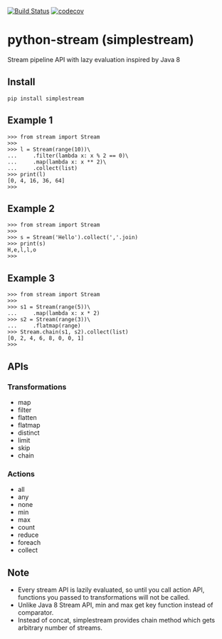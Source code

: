 [![Build Status](https://travis-ci.org/fm100/python-stream.svg?branch=master)](https://travis-ci.org/fm100/python-stream)
[![codecov](https://codecov.io/gh/fm100/python-stream/branch/master/graph/badge.svg)](https://codecov.io/gh/fm100/python-stream)

# python-stream (simplestream)
Stream pipeline API with lazy evaluation inspired by Java 8

## Install
```
pip install simplestream
```

## Example 1
```
>>> from stream import Stream
>>>
>>> l = Stream(range(10))\
...     .filter(lambda x: x % 2 == 0)\
...     .map(lambda x: x ** 2)\
...     .collect(list)
>>> print(l)
[0, 4, 16, 36, 64]
>>>
```

## Example 2
```
>>> from stream import Stream
>>>
>>> s = Stream('Hello').collect(','.join)
>>> print(s)
H,e,l,l,o
>>>
```

## Example 3
```
>>> from stream import Stream
>>>
>>> s1 = Stream(range(5))\
...     .map(lambda x: x * 2)
>>> s2 = Stream(range(3))\
...     .flatmap(range)
>>> Stream.chain(s1, s2).collect(list)
[0, 2, 4, 6, 8, 0, 0, 1]
>>>
```

## APIs
### Transformations
* map
* filter
* flatten
* flatmap
* distinct
* limit
* skip
* chain

### Actions
* all
* any
* none
* min
* max
* count
* reduce
* foreach
* collect

## Note
* Every stream API is lazily evaluated, so until you call action API, functions you passed to transformations will not be called.
* Unlike Java 8 Stream API, min and max get key function instead of comparator.
* Instead of concat, simplestream provides chain method which gets arbitrary number of streams.
